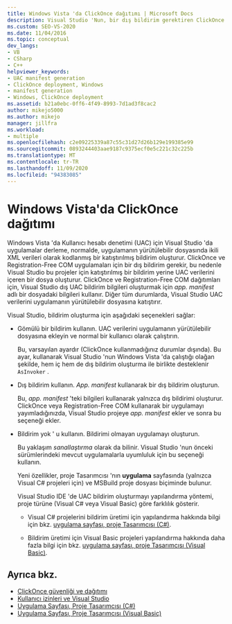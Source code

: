```yaml
---
title: Windows Vista 'da ClickOnce dağıtımı | Microsoft Docs
description: Visual Studio 'Nun, bir dış bildirim gerektiren ClickOnce ve Registration-Free COM uygulamaları için dış UAC bildirimi nasıl oluşturduğu hakkında bilgi edinin.
ms.custom: SEO-VS-2020
ms.date: 11/04/2016
ms.topic: conceptual
dev_langs:
- VB
- CSharp
- C++
helpviewer_keywords:
- UAC manifest generation
- ClickOnce deployment, Windows
- manifest generation
- Windows, ClickOnce deployment
ms.assetid: b21a0ebc-0ff6-4f49-8993-7d1ad3f8cac2
author: mikejo5000
ms.author: mikejo
manager: jillfra
ms.workload:
- multiple
ms.openlocfilehash: c2e09225339a87c55c31d27d26b129e199385e99
ms.sourcegitcommit: 0893244403aae9187c9375ecf0e5c221c32c225b
ms.translationtype: MT
ms.contentlocale: tr-TR
ms.lasthandoff: 11/09/2020
ms.locfileid: "94383085"
---
```

# <a name="clickonce-deployment-on-windows-vista"></a>Windows Vista'da ClickOnce dağıtımı

Windows Vista 'da Kullanıcı hesabı denetimi (UAC) için Visual Studio 'da uygulamalar derleme, normalde, uygulamanın yürütülebilir dosyasında ikili XML verileri olarak kodlanmış bir katıştırılmış bildirim oluşturur.  ClickOnce ve Registration-Free COM uygulamaları için bir dış bildirim gerekir, bu nedenle Visual Studio bu projeler için katıştırılmış bir bildirim yerine UAC verilerini içeren bir dosya oluşturur. ClickOnce ve Registration-Free COM dağıtımları için, Visual Studio dış UAC bildirim bilgileri oluşturmak için *app. manifest* adlı bir dosyadaki bilgileri kullanır. Diğer tüm durumlarda, Visual Studio UAC verilerini uygulamanın yürütülebilir dosyasına katıştırır.

Visual Studio, bildirim oluşturma için aşağıdaki seçenekleri sağlar:

- Gömülü bir bildirim kullanın. UAC verilerini uygulamanın yürütülebilir dosyasına ekleyin ve normal bir kullanıcı olarak çalıştırın.

   Bu, varsayılan ayardır (ClickOnce kullanmadığınız durumlar dışında). Bu ayar, kullanarak Visual Studio 'nun Windows Vista 'da çalıştığı olağan şekilde, hem iç hem de dış bildirim oluşturma ile birlikte desteklenir `AsInvoker` .

- Dış bildirim kullanın. *App. manifest* kullanarak bir dış bildirim oluşturun.

   Bu, *app. manifest* 'teki bilgileri kullanarak yalnızca dış bildirimi oluşturur. ClickOnce veya Registration-Free COM kullanarak bir uygulamayı yayımladığınızda, Visual Studio projeye *app. manifest* ekler ve sonra bu seçeneği ekler.

- Bildirim yok ' u kullanın. Bildirimi olmayan uygulamayı oluşturun.

   Bu yaklaşım *sanallaştırma* olarak da bilinir. Visual Studio 'nun önceki sürümlerindeki mevcut uygulamalarla uyumluluk için bu seçeneği kullanın.

  Yeni özellikler, proje Tasarımcısı 'nın **uygulama** sayfasında (yalnızca Visual C# projeleri için) ve MSBuild proje dosyası biçiminde bulunur.

  Visual Studio IDE 'de UAC bildirim oluşturmayı yapılandırma yöntemi, proje türüne (Visual C# veya Visual Basic) göre farklılık gösterir.

  * Visual C# projelerini bildirim üretimi için yapılandırma hakkında bilgi için bkz. [uygulama sayfası, proje Tasarımcısı (C#)](../ide/reference/application-page-project-designer-csharp.md).

  * Bildirim üretimi için Visual Basic projeleri yapılandırma hakkında daha fazla bilgi için bkz. [uygulama sayfası, proje Tasarımcısı (Visual Basic)](../ide/reference/application-page-project-designer-visual-basic.md).

## <a name="see-also"></a>Ayrıca bkz.
- [ClickOnce güvenliği ve dağıtımı](../deployment/clickonce-security-and-deployment.md)
- [Kullanıcı izinleri ve Visual Studio](/previous-versions/ms165100(v=vs.100))
- [Uygulama Sayfası, Proje Tasarımcısı (C#)](../ide/reference/application-page-project-designer-csharp.md)
- [Uygulama Sayfası, Proje Tasarımcısı (Visual Basic)](../ide/reference/application-page-project-designer-visual-basic.md)